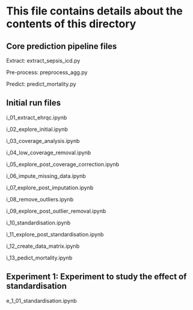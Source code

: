 # This file contains details about the contents of this directory


## Core prediction pipeline files

Extract: extract_sepsis_icd.py

Pre-process: preprocess_agg.py

Predict: predict_mortality.py


## Initial run files

i_01_extract_ehrqc.ipynb

i_02_explore_initial.ipynb

i_03_coverage_analysis.ipynb

i_04_low_coverage_removal.ipynb

i_05_explore_post_coverage_correction.ipynb

i_06_impute_missing_data.ipynb

i_07_explore_post_imputation.ipynb

i_08_remove_outliers.ipynb

i_09_explore_post_outlier_removal.ipynb

i_10_standardisation.ipynb

i_11_explore_post_standardisation.ipynb

i_12_create_data_matrix.ipynb

i_13_pedict_mortality.ipynb


## Experiment 1: Experiment to study the effect of standardisation

e_1_01_standardisation.ipynb                  
